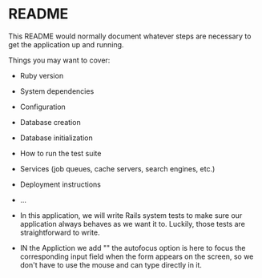 # README

This README would normally document whatever steps are necessary to get the
application up and running.

Things you may want to cover:

* Ruby version

* System dependencies

* Configuration

* Database creation

* Database initialization

* How to run the test suite

* Services (job queues, cache servers, search engines, etc.)

* Deployment instructions

* ...


* In this application, we will write Rails system tests to make sure our application always behaves as we want it to. Luckily, those tests are straightforward to write.

* IN the Appliction we add "" the autofocus option is here to focus the corresponding input field when the form appears on the screen, so we don't have to use the mouse and can type directly in it.
